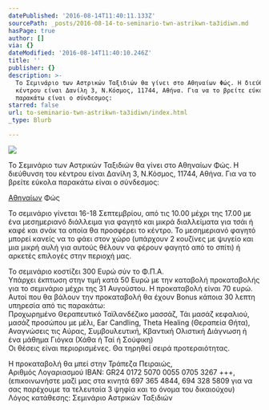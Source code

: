 ```yaml
---
datePublished: '2016-08-14T11:40:11.133Z'
sourcePath: _posts/2016-08-14-to-seminario-twn-astrikwn-ta3idiwn.md
hasPage: true
author: []
via: {}
dateModified: '2016-08-14T11:40:10.246Z'
title: ''
publisher: {}
description: >-
  Το Σεμινάριο των Αστρικών Ταξιδιών θα γίνει στο Αθηναίων Φώς. Η διεύθυνση του
  κέντρου είναι Δανίλη 3, Ν.Κόσμος, 11744, Αθήνα. Για να το βρείτε εύκολα
  παρακάτω είναι ο σύνδεσμος:
starred: false
url: to-seminario-twn-astrikwn-ta3idiwn/index.html
_type: Blurb

---
```

![](https://the-grid-user-content.s3-us-west-2.amazonaws.com/090262a1-2c4a-4697-8134-0b223e205c95.jpg)

Το Σεμινάριο των Αστρικών Ταξιδιών θα γίνει στο Αθηναίων Φώς. Η διεύθυνση του κέντρου είναι Δανίλη 3, Ν.Κόσμος, 11744, Αθήνα. Για να το βρείτε εύκολα παρακάτω είναι ο σύνδεσμος:

[Αθηναίων][0] Φώς

Το σεμινάριο γίνεται 16-18 Σεπτεμβρίου, από τις 10.00 μέχρι της 17.00 με ένα μεσημεριανό διάλλειμα για φαγητό και μικρά διαλλείματα για τσάι ή καφέ και σνάκ τα οποία θα προσφέρει το κέντρο. Το μεσημεριανό φαγητό μπορεί κανείς να το φάει στον χώρο (υπάρχουν 2 κουζίνες με ψυγείο και μια μικρή αυλή για αυτούς θέλουν να φέρουν φαγητό από το σπίτι) ή αρκετές επιλογές στην περιοχή μας.

To σεμινάριο κοστίζει 300 Ευρώ σύν το Φ.Π.Α.   
Yπάρχει έκπτωση στην τιμή κατά 50 Ευρώ με την καταβολή προκαταβολής   
για το σεμινάριο μέχρι της 31 Αυγούστου. Η προκαταβολή είναι 70 ευρώ. Αυτοί που θα βάλουν την προκαταβολή θα έχουν Bonus κάποια 30 λεπτη υπηρεσία από τις παρακάτω:   
Προχωρημένο Θεραπευτικό Ταϊλανδέζικο μασσάζ, Τάι μασάζ κεφαλιού, μασάζ προσώπου με μέλι, Ear Candling, Theta Healing (Θεραπεία Θήτα), Αναγνώσεις τις Αύρας, Συμβουλευτική, Κβαντική Ολιστική Διάγνωση ή ένα μάθημα Γιόγκα (Χάθα ή Ταί ή Σούφικη)   
Οι θέσεις είναι περιορισμένες. Θα τηρηθεί σειρά προτεραιότητας.

H προκαταβολή θα μπεί στην Τράπεζα Πειραιώς,   
Αριθμός Λογαριασμού IBAN: GR24 0172 5070 0055 0705 3267 +++,   
(επικοινωνήστε μαζί μας στα κινητά 697 365 4844, 694 328 5809 για να σας παρέχουμε τα τελευταία 3 ψηφία και το όνομα του δικαιούχου)  
Λόγος κατάθεσης: Σεμινάριο Αστρικών Ταξιδιών

[0]: https://www.google.gr/maps/place/%CE%94%CE%B1%CE%BD%CE%AF%CE%BB%CE%B7+3,+%CE%91%CE%B8%CE%AE%CE%BD%CE%B1+117+44/@37.9557558,23.7243564,17z/data=!3m1!4b1!4m5!3m4!1s0x14a1bd07c5c6dcfb:0x49a059a69b02436a!8m2!3d37.9557558!4d23.7265451 "Αθηναίων Φώς"